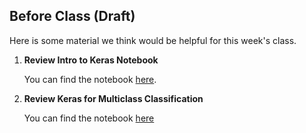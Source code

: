 Before Class (Draft)
-

Here is some material we think would be helpful for this week's class.

1. **Review Intro to Keras Notebook**

	You can find the notebook [here](https://github.com/UMD-CS-STICs/389Aspring18/blob/master/lectures/week_04/Intro%20to%20Keras.ipynb).

2. **Review Keras for Multiclass Classification**

	You can find the notebook [here](https://github.com/UMD-CS-STICs/389Aspring18/blob/master/lectures/week_05/Multiclass%20Classification.ipynb)

